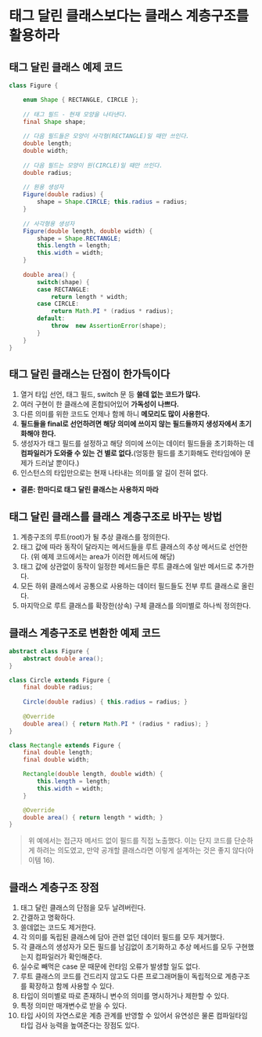# 태그 달린 클래스보다는 클래스 계층구조를 활용하라

## 태그 달린 클래스 예제 코드
```java
class Figure {

	enum Shape { RECTANGLE, CIRCLE };
	
	// 태그 필드 - 현재 모양을 나타낸다.
	final Shape shape;
	
	// 다음 필드들은 모양이 사각형(RECTANGLE)일 때만 쓰인다.
	double length;
	double width;
	
	// 다음 필드는 모양이 원(CIRCLE)일 때만 쓰인다.
	double radius;
	
	// 원용 생성자
	Figure(double radius) {
		shape = Shape.CIRCLE; this.radius = radius;
	}
	
	// 사각형용 생성자 
	Figure(double length, double width) {
		shape = Shape.RECTANGLE;
		this.length = length;
		this.width = width;
	}
	
	double area() {
		switch(shape) {
		case RECTANGLE:
			return length * width;
		case CIRCLE:
			return Math.PI * (radius * radius);
		default:
			throw  new AssertionError(shape);
		}
	}
}
```

## 태그 달린 클래스는 단점이 한가득이다

1. 열거 타입 선언, 태그 필드, switch 문 등 **쓸데 없는 코드가 많다.**
2. 여러 구현이 한 클래스에 혼합되어있어 **가독성이 나쁘다.**
3. 다른 의미를 위한 코드도 언제나 함께 하니 **메모리도 많이 사용한다.**
4. **필드들을 final로 선언하려면 해당 의미에 쓰이지 않는 필드들까지 생성자에서 초기화해야 한다.**
5. 생성자가 태그 필드를 설정하고 해당 의미에 쓰이는 데이터 필드들을 초기화하는 데 **컴파일러가 도와줄 수 있는 건 별로 없다.**(엉뚱한 필드를 초기화해도 런타임에야 문제가 드러날 뿐이다.)
6. 인스턴스의 타입만으로는 현재 나타내는 의미를 알 길이 전혀 없다.

- **결론: 한마디로 태그 달린 클래스는 사용하지 마라**

## 태그 달린 클래스를 클래스 계층구조로 바꾸는 방법

1. 계층구조의 루트(root)가 될 추상 클래스를 정의한다.
2. 태그 값에 따라 동작이 달라지는 메서드들을 루트 클래스의 추상 메서드로 선언한다. (위 예제 코드에서는 area가 이러한 메서드에 해당)
3. 태그 값에 상관없이 동작이 일정한 메서드들은 루트 클래스에 일반 메서드로 추가한다.
4. 모든 하위 클래스에서 공통으로 사용하는 데이터 필드들도 전부 루트 클래스로 올린다.
5. 마지막으로 루트 클래스를 확장한(상속) 구체 클래스를 의미별로 하나씩 정의한다.

## 클래스 계층구조로 변환한 예제 코드

```java
abstract class Figure {
	abstract double area();
}

class Circle extends Figure {
	final double radius;
	
	Circle(double radius) { this.radius = radius; }
	
	@Override
	double area() { return Math.PI * (radius * radius); }	
}

class Rectangle extends Figure {
	final double length;
	final double width;

	Rectangle(double length, double width) {
		this.length = length;
		this.width = width;
	}

	@Override
	double area() { return length * width; }
}
```

> 위 예에서는 접근자 메서드 없이 필드를 직접 노출했다.
> 이는 단지 코드를 단순하게 하려는 의도였고, 만약 공개할 클래스라면 이렇게 설계하는 것은 좋지 않다(아이템 16).

## 클래스 계층구조 장점

1. 태그 달린 클래스의 단점을 모두 날려버린다.
2. 간결하고 명확하다.
3. 쓸데없는 코드도 제거한다.
4. 각 의미를 독립된 클래스에 담아 관련 없던 데이터 필드를 모두 제거했다.
5. 각 클래스의 생성자가 모든 필드를 남김없이 초기화하고 추상 메서드를 모두 구현했는지 컴파일러가 확인해준다.
6. 실수로 빼먹은 case 문 때문에 런타임 오류가 발생할 일도 없다.
7. 루트 클래스의 코드를 건드리지 않고도 다른 프로그래머들이 독립적으로 계층구조를 확장하고 함께 사용할 수 있다.
8. 타입이 의미별로 따로 존재하니 변수의 의미를 명시하거나 제한할 수 있다.
9. 특정 의미만 매개변수로 받을 수 있다.
10. 타입 사이의 자연스로운 계층 관계를 반영할 수 있어서 유연성은 물론 컴파일타임 타입 검사 능력을 높여준다는 장점도 있다.